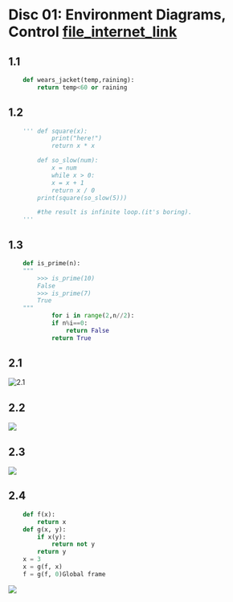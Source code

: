 
# Disc 01: Environment Diagrams, Control [file_internet_link](https://inst.eecs.berkeley.edu/~cs61a/fa20/)

## 1.1
```python
    def wears_jacket(temp,raining):
        return temp<60 or raining
```

## 1.2
```python
    ''' def square(x):
            print("here!")
            return x * x

        def so_slow(num):
            x = num
            while x > 0:
            x = x + 1
            return x / 0
        print(square(so_slow(5)))

        #the result is infinite loop.(it's boring).
    '''
```
## 1.3
```python 
    def is_prime(n):
    """
        >>> is_prime(10)
        False
        >>> is_prime(7)
        True
    """
            for i in range(2,n//2):
            if n%i==0:
                return False
            return True
```
## 2.1
![2.1](https://github.com/ccvcpy/cs61a_fall/blob/main/image/2.1.png)
## 2.2
![](https://github.com/ccvcpy/cs61a_fall/blob/main/image/2.2.png)
## 2.3
![](https://github.com/ccvcpy/cs61a_fall/blob/main/image/2.3.png)
## 2.4 
```python
    def f(x):
        return x
    def g(x, y):
        if x(y):
            return not y
        return y
    x = 3
    x = g(f, x)
    f = g(f, 0)Global frame
```
![](https://github.com/ccvcpy/cs61a_fall/blob/main/image/2.4.jpg)
